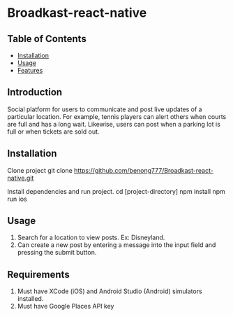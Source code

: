 # Broadkast-react-native

## Table of Contents

- [Installation](#installation)
- [Usage](#usage)
- [Features](#features)


## Introduction

Social platform for users to communicate and post live updates of a particular location. For example, tennis players can alert others when courts are full and has a long wait.  Likewise, users can post when a parking lot is full or when tickets are sold out.

## Installation

Clone project
git clone https://github.com/benong777/Broadkast-react-native.git

Install dependencies and run project. 
cd [project-directory]
npm install
npm run ios

## Usage

1. Search for a location to view posts. Ex: Disneyland.
2. Can create a new post by entering a message into the input field and pressing the submit button.

## Requirements

1. Must have XCode (iOS) and Android Studio (Android) simulators installed.
2. Must have Google Places API key


